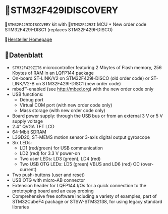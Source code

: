 # STM32F429IDISCOVERY

`STM32F429IDISCOVERY` kit with `STM32F429ZI` MCU * New order code STM32F429I-DISC1 (replaces STM32F429I-DISCO) 

[Hersteller Homepage](https://www.st.com/en/evaluation-tools/stm32f4discovery.html)

## Datenblatt

- `STM32F429ZIT6` microcontroller featuring 2 Mbytes of Flash memory, 256 Kbytes of RAM in an LQFP144 package
- On-board ST-LINK/V2 on STM32F429I-DISCO (old order code) or ST-LINK/V2-B on STM32F429I-DISC1 (new order code)
- mbed™-enabled (see http://mbed.org) with the new order code only
- USB functions:
    - Debug port
    - Virtual COM port (with new order code only)
    - Mass storage (with new order code only)
- Board power supply: through the USB bus or from an external 3 V or 5 V supply voltage
- 2.4" QVGA TFT LCD
- 64-Mbit SDRAM
- L3GD20, ST-MEMS motion sensor 3-axis digital output gyroscope
- Six LEDs:
    - LD1 (red/green) for USB communication
    - LD2 (red) for 3.3 V power-on
    - Two user LEDs: LD3 (green), LD4 (red)
    - Two USB OTG LEDs: LD5 (green) VBUS and LD6 (red) OC (over-current)
- Two push-buttons (user and reset)
- USB OTG with micro-AB connector
- Extension header for LQFP144 I/Os for a quick connection to the prototyping board and an easy probing
- Comprehensive free software including a variety of examples, part of STM32CubeF4 package or STSW-STM32138, for using legacy standard libraries
